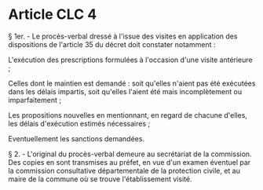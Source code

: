 # Article CLC 4

§ 1er. - Le procès-verbal dressé à l'issue des visites en application des dispositions de l'article 35 du décret doit constater notamment :

L'exécution des prescriptions formulées à l'occasion d'une visite antérieure ;

Celles dont le maintien est demandé : soit qu'elles n'aient pas été exécutées dans les délais impartis, soit qu'elles l'aient été mais incomplètement ou imparfaitement ;

Les propositions nouvelles en mentionnant, en regard de chacune d'elles, les délais d'exécution estimés nécessaires ;

Eventuellement les sanctions demandées.

§ 2. - L'original du procès-verbal demeure au secrétariat de la commission. Des copies en sont transmises au préfet, en vue d'un examen éventuel par la commission consultative départementale de la protection civile, et au maire de la commune où se trouve l'établissement visité.
